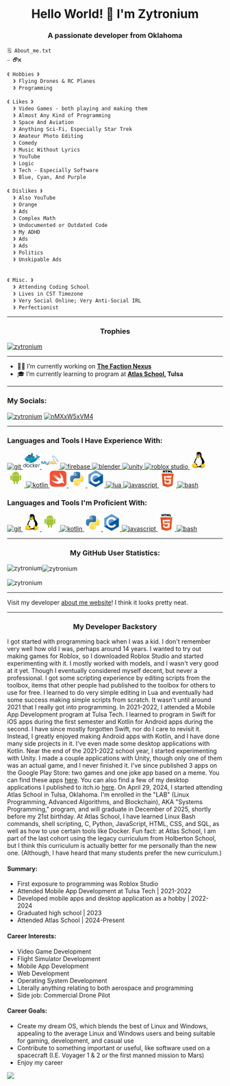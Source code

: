 
<h1 align="center">Hello World! 👋 I'm Zytronium</h1>
<h3 align="center">A passionate developer from Oklahoma</h3>

`🗒 About_me.txt                                                                                   ⎯ 🗗🗙`

```
《 Hobbies 》
  》 Flying Drones & RC Planes 
  》 Programming

《 Likes 》
  》 Video Games - both playing and making them
  》 Almost Any Kind of Programming
  》 Space And Aviation
  》 Anything Sci-Fi, Especially Star Trek
  》 Amateur Photo Editing
  》 Comedy
  》 Music Without Lyrics
  》 YouTube
  》 Logic
  》 Tech - Especially Software
  》 Blue, Cyan, And Purple

《 Dislikes 》
  》 Also YouTube
  》 Orange
  》 Ads
  》 Complex Math
  》 Undocumented or Outdated Code
  》 My ADHD
  》 Ads
  》 Ads
  》 Politics
  》 Unskipable Ads

  
《 Misc. 》
  》 Attending Coding School
  》 Lives in CST Timezone 
  》 Very Social Online; Very Anti-Social IRL
  》 Perfectionist

```

<hr>

<h3 align="center">Trophies</h3>

<p align="left"> <a href="https://github.com/ryo-ma/github-profile-trophy"><img src="https://github-profile-trophy.vercel.app/?username=zytronium" alt="zytronium" /></a> </p>

<hr>

- 👨‍💻 I’m currently working on **[The Faction Nexus](https://zytronium.github.io/TheFactionNexus/about)**
- 🎓 I’m currently learning to program at **[Atlas School](https://www.atlasschool.com), Tulsa**

<hr>

<h3 align="left">My Socials:</h3>

<p align="left">
<a href="https://www.youtube.com/@Zytron" target="blank"><img align="center" src="https://raw.githubusercontent.com/rahuldkjain/github-profile-readme-generator/master/src/images/icons/Social/youtube.svg" alt="zytronium" height="30" width="40" /></a>
<a href="https://discord.gg/nMXxW5xVM4" target="blank"><img align="center" src="https://raw.githubusercontent.com/rahuldkjain/github-profile-readme-generator/master/src/images/icons/Social/discord.svg" alt="nMXxW5xVM4" height="30" width="40" /></a>
</p>

<hr>

<h3 align="left">Languages and Tools I Have Experience With:</h3>
<p align="left">
    <!-- Git -->
  <a href="https://git-scm.com/" target="_blank" rel="noreferrer"> <img src="https://www.vectorlogo.zone/logos/git-scm/git-scm-icon.svg" alt="git" width="40" height="40"/> </a>
    <!-- Docker -->
  <a href="https://www.docker.com/" target="_blank" rel="noreferrer"> <img src="https://raw.githubusercontent.com/devicons/devicon/master/icons/docker/docker-original-wordmark.svg" alt="docker" width="40" height="40"/> </a>
    <!-- MySQL -->
  <a href="https://www.mysql.com/" target="_blank" rel="noreferrer"> <img src="https://raw.githubusercontent.com/devicons/devicon/master/icons/mysql/mysql-original-wordmark.svg" alt="mysql" width="40" height="40"/> </a>
    <!-- Firebase Databases -->
  <a href="https://firebase.google.com/" target="_blank" rel="noreferrer"> <img src="https://www.vectorlogo.zone/logos/firebase/firebase-icon.svg" alt="firebase" width="40" height="40"/> </a>
    <!-- Blender -->
  <a href="https://www.blender.org/" target="_blank" rel="noreferrer"> <img src="https://download.blender.org/branding/community/blender_community_badge_white.svg" alt="blender" width="40" height="40"/> </a>
    <!-- Unity -->
  <a href="https://unity.com/" target="_blank" rel="noreferrer"> <img src="https://www.vectorlogo.zone/logos/unity3d/unity3d-icon.svg" alt="unity" width="40" height="40"/> </a>
    <!-- Roblox Studio -->
  <a href="https://create.roblox.com" target="_blank" rel="noreferrer"> <img src="https://static.wikia.nocookie.net/logopedia/images/b/bd/Roblox_Studio_2022_icon.svg" alt="roblox studio" width="40" height="40"/> </a>
    <!-- Linux (WSL, Ubuntu, Fedora, Nobara, Mint) -->
  <a href="https://www.linux.org/" target="_blank" rel="noreferrer"> <img src="https://raw.githubusercontent.com/devicons/devicon/master/icons/linux/linux-original.svg" alt="linux" width="40" height="40"/> </a>
    <!-- Android -->
  <a href="https://developer.android.com" target="_blank" rel="noreferrer"> <img src="https://raw.githubusercontent.com/devicons/devicon/master/icons/android/android-original-wordmark.svg" alt="android" width="40" height="40"/> </a> 
    <!-- Kotlin -->
  <a href="https://kotlinlang.org" target="_blank" rel="noreferrer"> <img src="https://www.vectorlogo.zone/logos/kotlinlang/kotlinlang-icon.svg" alt="kotlin" width="40" height="40"/> </a>
    <!-- Swift -->
  <a href="https://developer.apple.com/swift/" target="_blank" rel="noreferrer"> <img src="https://raw.githubusercontent.com/devicons/devicon/master/icons/swift/swift-original.svg" alt="swift" width="40" height="40"/> </a>
    <!-- Python -->
  <a href="https://www.python.org" target="_blank" rel="noreferrer"> <img src="https://raw.githubusercontent.com/devicons/devicon/master/icons/python/python-original.svg" alt="python" width="40" height="40"/> </a>
    <!-- C -->
  <a href="https://www.cprogramming.com/" target="_blank" rel="noreferrer"> <img src="https://raw.githubusercontent.com/devicons/devicon/master/icons/c/c-original.svg" alt="c" width="40" height="40"/> </a>
    <!-- Lua -->
  <a href="https://www.lua.org" target="_blank" rel="noreferrer"> <img src="https://www.vectorlogo.zone/logos/lua/lua-icon.svg" alt="lua" width="40" height="40"/> </a>
    <!-- Javascript -->
  <a href="https://www.javascript.com" target="_blank" rel="noreferrer"> <img src="https://cdn.worldvectorlogo.com/logos/logo-javascript.svg" alt="javascript" width="40" height="40"/> </a>
    <!-- HTML5 -->
  <a href="https://www.w3.org/html/" target="_blank" rel="noreferrer"> <img src="https://raw.githubusercontent.com/devicons/devicon/master/icons/html5/html5-original-wordmark.svg" alt="html5" width="40" height="40"/> </a>
    <!-- Bash -->
  <a href="https://www.gnu.org/software/bash/" target="_blank" rel="noreferrer"> <img src="https://www.vectorlogo.zone/logos/gnu_bash/gnu_bash-icon.svg" alt="bash" width="40" height="40"/> </a>
</p>

<h3 align="left">Languages and Tools I'm Proficient With:</h3>
<p align="left">
    <!-- Git -->
  <a href="https://git-scm.com/" target="_blank" rel="noreferrer"> <img src="https://www.vectorlogo.zone/logos/git-scm/git-scm-icon.svg" alt="git" width="40" height="40"/> </a>
    <!-- Linux (WSL, Ubuntu, Fedora) -->
  <a href="https://www.linux.org/" target="_blank" rel="noreferrer"> <img src="https://raw.githubusercontent.com/devicons/devicon/master/icons/linux/linux-original.svg" alt="linux" width="40" height="40"/> </a>
    <!-- Android -->
  <a href="https://developer.android.com" target="_blank" rel="noreferrer"> <img src="https://raw.githubusercontent.com/devicons/devicon/master/icons/android/android-original-wordmark.svg" alt="android" width="40" height="40"/> </a> 
    <!-- Kotlin -->
  <a href="https://kotlinlang.org" target="_blank" rel="noreferrer"> <img src="https://www.vectorlogo.zone/logos/kotlinlang/kotlinlang-icon.svg" alt="kotlin" width="40" height="40"/> </a>
    <!-- Python -->
  <a href="https://www.python.org" target="_blank" rel="noreferrer"> <img src="https://raw.githubusercontent.com/devicons/devicon/master/icons/python/python-original.svg" alt="python" width="40" height="40"/> </a>
    <!-- C -->
  <a href="https://www.cprogramming.com/" target="_blank" rel="noreferrer"> <img src="https://raw.githubusercontent.com/devicons/devicon/master/icons/c/c-original.svg" alt="c" width="40" height="40"/> </a>
    <!-- Javascript -->
  <a href="https://www.javascript.com" target="_blank" rel="noreferrer"> <img src="https://cdn.worldvectorlogo.com/logos/logo-javascript.svg" alt="javascript" width="40" height="40"/> </a>
    <!-- HTML5 -->
  <a href="https://www.w3.org/html/" target="_blank" rel="noreferrer"> <img src="https://raw.githubusercontent.com/devicons/devicon/master/icons/html5/html5-original-wordmark.svg" alt="html5" width="40" height="40"/> </a>
    <!-- Bash -->
  <a href="https://www.gnu.org/software/bash/" target="_blank" rel="noreferrer"> <img src="https://www.vectorlogo.zone/logos/gnu_bash/gnu_bash-icon.svg" alt="bash" width="40" height="40"/> </a>
</p>

<hr>

<h3 align="center">My GitHub User Statistics:</h3>

<p><img align="left" src="https://github-readme-stats.vercel.app/api/top-langs?username=zytronium&show_icons=true&locale=en&layout=compact" alt="zytronium" /></p>
<p><img align="center" src="https://github-readme-stats.vercel.app/api?username=zytronium&show_icons=true&locale=en" alt="zytronium" /></p>
<p><img align="center" src="https://github-readme-streak-stats.herokuapp.com/?user=zytronium&" alt="zytronium" /></p>

<hr>

<p>Visit my developer <a href="https://zytronium.github.io/Zytronium/">about me website</a>! I think it looks pretty neat.</p>

<hr>

<h3 align="center">My Developer Backstory</h3>

<p>
    I got started with programming back when I was a kid. I don't remember very well how old I was, perhaps around 14 years. I wanted to try out making games for Roblox, so I downloaded Roblox Studio and started experimenting with it. I mostly worked with models, and I wasn't very good at it yet. Though I eventually considered myself decent, but never a professional. I got some scripting experience by editing scripts from the toolbox, items that other people had published to the toolbox for others to use for free. I learned to do very simple editing in Lua and eventually had some success making simple scripts from scratch. It wasn't until around 2021 that I really got into programming. In 2021-2022, I attended a Mobile App Development program at Tulsa Tech. I learned to program in Swift for iOS apps during the first semester and Kotlin for Android apps during the second. I have since mostly forgotten Swift, nor do I care to revisit it. Instead, I greatly enjoyed making Android apps with Kotlin, and I have done many side projects in it. I've even made some desktop applications with Kotlin. Near the end of the 2021-2022 school year, I started experimenting with Unity. I made a couple applications with Unity, though only one of them was an actual game, and I never finished it. I've since published 3 apps on the Google Play Store: two games and one joke app based on a meme. You can find these apps <a href="https://play.google.com/store/apps/developer?id=《Zytronium》">here</a>. You can also find a few of my desktop applications I published to itch.io <a href="https://zytronium.itch.io">here</a>. On April 29, 2024, I started attending Atlas School in Tulsa, Oklahoma. I'm enrolled in the "LAB" (Linux Programming, Advanced Algorithms, and Blockchain), AKA "Systems Programming," program, and will graduate in December of 2025, shortly before my 21st birthday. At Atlas School, I have learned Linux Bash commands, shell scripting, C, Python, JavaScript, HTML, CSS, and SQL, as well as how to use certain tools like Docker. Fun fact: at Atlas School, I am part of the last cohort using the legacy curriculum from Holberton School, but I think this curriculum is actually better for me personally than the new one. (Although, I have heard that many students prefer the new curriculum.)
</p>

<h4>Summary:</h4>

<ul>
  <li>First exposure to programming was Roblox Studio</li>
  <li>Attended Mobile App Development at Tulsa Tech | 2021-2022</li>
  <li>Developed mobile apps and desktop application as a hobby | 2022-2024</li>
  <li>Graduated high school | 2023</li>
  <li>Attended Atlas School | 2024-Present</li>
</ul>

<h4>Career Interests:</h4>

<ul>
  <li>Video Game Development</li>
  <li>Flight Simulator Development</li>
  <li>Mobile App Development</li>
  <li>Web Development</li>
  <li>Operating System Development</li>
  <li>Literally anything relating to both aerospace and programming</li>
  <li>Side job: Commercial Drone Pilot</li>
</ul>

<h4>Career Goals:</h4>
<ul>
  <li>Create my dream OS, which blends the best of Linux and Windows, appealing to the average Linux and Windows users and being suitable for gaming, development, and casual use</li>
  <li>Contribute to something important or useful, like software used on a spacecraft (I.E. Voyager 1 & 2 or the first manned mission to Mars)</li>
  <li>Enjoy my career</li>
</ul>

[![](https://visitcount.itsvg.in/api?id=Zytronium&label=Profile%20Views&color=1&icon=5&pretty=true)](https://visitcount.itsvg.in)
